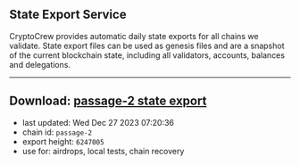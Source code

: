 ## State Export Service
CryptoCrew provides automatic daily state exports for all chains we validate. State export files can be used as genesis files and are a snapshot of the current blockchain state, including all validators, accounts, balances and delegations.

---
**Download: [passage-2 state export](https://dl.ccvalidators.com/SERVICE/passage/passage-2_export_6247005.json)**
---

- last updated: Wed Dec 27 2023 07:20:36
- chain id: `passage-2`
- export height: `6247005`
- use for: airdrops, local tests, chain recovery

